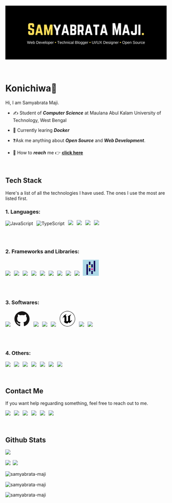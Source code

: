 ![github banner](./assets/banner.png)

<p>&nbsp;<p>

# **Konichiwa**👋

Hi, I am Samyabrata Maji.

- ✍️ Student of **_Computer Science_** at Maulana Abul Kalam University of Technology, West Bengal

- 🔭 Currently learing **_Docker_**

- ❓Ask me anything about **_Open Source_** and **_Web Development_**.

- 📨 How to **_reach_** me 👉 [**click here**](#contact-me)

<p>&nbsp;</p>

## **Tech Stack**

Here's a list of all the technologies I have used. The ones I use the most are listed first.

### **1. Languages:**
<p>
<img height="50" src="https://cdn.jsdelivr.net/gh/devicons/devicon/icons/javascript/javascript-original.svg" alt="JavaScript" />&ensp;
<img height="50" src="https://cdn.jsdelivr.net/gh/devicons/devicon/icons/typescript/typescript-original.svg" alt="TypeScript" />&ensp;
<img height="50" src="https://cdn.jsdelivr.net/gh/devicons/devicon/icons/java/java-original.svg" />&ensp;
<img height="50" src="https://cdn.jsdelivr.net/gh/devicons/devicon/icons/python/python-original.svg" />&ensp;
<img height="50" src="https://cdn.jsdelivr.net/gh/devicons/devicon/icons/kotlin/kotlin-original.svg" />&ensp;
<img height="50" src="https://cdn.jsdelivr.net/gh/devicons/devicon/icons/csharp/csharp-original.svg" />&ensp;
</p>

###### &nbsp;

### **2. Frameworks and Libraries:**

<p>
<img height="50" src="https://cdn.jsdelivr.net/gh/devicons/devicon/icons/react/react-original.svg" />&ensp;
<img height="50" src="https://cdn.jsdelivr.net/gh/devicons/devicon/icons/svelte/svelte-original.svg" />&ensp;
<img height="50" src="https://cdn.jsdelivr.net/gh/devicons/devicon/icons/tailwindcss/tailwindcss-plain.svg" />&ensp;
<img height="50" src="https://cdn.jsdelivr.net/gh/devicons/devicon/icons/nodejs/nodejs-original.svg" />&ensp;
<img height="50" src="https://cdn.jsdelivr.net/gh/devicons/devicon/icons/opencv/opencv-original.svg" />&ensp;
<img height="50" src="https://cdn.jsdelivr.net/gh/devicons/devicon/icons/d3js/d3js-original.svg" />&ensp;
<img height="50" src="https://cdn.jsdelivr.net/gh/devicons/devicon/icons/materialui/materialui-original.svg" />&ensp;
<img height="50" src="https://cdn.jsdelivr.net/gh/devicons/devicon/icons/jest/jest-plain.svg" />&ensp;
<img height="50" src="https://cdn.jsdelivr.net/gh/devicons/devicon/icons/numpy/numpy-original.svg" />&ensp;
<svg height="50" viewBox="0 0 128 128">
<rect width="100%" height="100%" fill="lightblue" />
<path style="-inkscape-stroke:none" d="M48.697 15.176h12.25v25.437h-12.25zm0 52.251h12.25v25.436h-12.25z" color="#000" fill="#130754"></path><path style="-inkscape-stroke:none" d="M48.697 48.037h12.25v12.001h-12.25z" color="#000" fill="#ffca00"></path><path style="-inkscape-stroke:none" d="M29.017 36.087h12.25v84.552h-12.25zM67.97 88.414h12.25v25.436H67.97zm0-52.297h12.25v25.437H67.97z" color="#000" fill="#130754"></path><path style="-inkscape-stroke:none" d="M67.97 68.983h12.25v12.001H67.97z" color="#000" fill="#e70488"></path><path style="-inkscape-stroke:none" d="M87.238 8.55h12.25v84.552h-12.25z" color="#000" fill="#130754"></path></svg>
</p>

###### &nbsp;

### **3. Softwares:**

<p>
<img height="50" src="https://cdn.jsdelivr.net/gh/devicons/devicon/icons/vscode/vscode-original.svg"/>&ensp;
<svg height="50" viewBox="0 0 128 128">
<rect width="100%" height="100%" fill="white" />
<g fill="#181616"><path fill-rule="evenodd" clip-rule="evenodd" d="M64 5.103c-33.347 0-60.388 27.035-60.388 60.388 0 26.682 17.303 49.317 41.297 57.303 3.017.56 4.125-1.31 4.125-2.905 0-1.44-.056-6.197-.082-11.243-16.8 3.653-20.345-7.125-20.345-7.125-2.747-6.98-6.705-8.836-6.705-8.836-5.48-3.748.413-3.67.413-3.67 6.063.425 9.257 6.223 9.257 6.223 5.386 9.23 14.127 6.562 17.573 5.02.542-3.903 2.107-6.568 3.834-8.076-13.413-1.525-27.514-6.704-27.514-29.843 0-6.593 2.36-11.98 6.223-16.21-.628-1.52-2.695-7.662.584-15.98 0 0 5.07-1.623 16.61 6.19C53.7 35 58.867 34.327 64 34.304c5.13.023 10.3.694 15.127 2.033 11.526-7.813 16.59-6.19 16.59-6.19 3.287 8.317 1.22 14.46.593 15.98 3.872 4.23 6.215 9.617 6.215 16.21 0 23.194-14.127 28.3-27.574 29.796 2.167 1.874 4.097 5.55 4.097 11.183 0 8.08-.07 14.583-.07 16.572 0 1.607 1.088 3.49 4.148 2.897 23.98-7.994 41.263-30.622 41.263-57.294C124.388 32.14 97.35 5.104 64 5.104z"></path><path d="M26.484 91.806c-.133.3-.605.39-1.035.185-.44-.196-.685-.605-.543-.906.13-.31.603-.395 1.04-.188.44.197.69.61.537.91zm2.446 2.729c-.287.267-.85.143-1.232-.28-.396-.42-.47-.983-.177-1.254.298-.266.844-.14 1.24.28.394.426.472.984.17 1.255zM31.312 98.012c-.37.258-.976.017-1.35-.52-.37-.538-.37-1.183.01-1.44.373-.258.97-.025 1.35.507.368.545.368 1.19-.01 1.452zm3.261 3.361c-.33.365-1.036.267-1.552-.23-.527-.487-.674-1.18-.343-1.544.336-.366 1.045-.264 1.564.23.527.486.686 1.18.333 1.543zm4.5 1.951c-.147.473-.825.688-1.51.486-.683-.207-1.13-.76-.99-1.238.14-.477.823-.7 1.512-.485.683.206 1.13.756.988 1.237zm4.943.361c.017.498-.563.91-1.28.92-.723.017-1.308-.387-1.315-.877 0-.503.568-.91 1.29-.924.717-.013 1.306.387 1.306.88zm4.598-.782c.086.485-.413.984-1.126 1.117-.7.13-1.35-.172-1.44-.653-.086-.498.422-.997 1.122-1.126.714-.123 1.354.17 1.444.663zm0 0"></path></g></svg>&ensp;
<img height="50" src="https://cdn.jsdelivr.net/gh/devicons/devicon/icons/figma/figma-original.svg" />&ensp;
<img height="50" src="https://cdn.jsdelivr.net/gh/devicons/devicon/icons/premierepro/premierepro-original.svg" />&ensp;
<img height="50" src="https://cdn.jsdelivr.net/gh/devicons/devicon/icons/jetbrains/jetbrains-original.svg" />&ensp;
<svg height="50" viewBox="0 0 128 128">
<rect width="100%" height="100%" fill="white" />
<g fill-rule="evenodd"><path d="M100.61 72.875c-1.063 5.121-5.785 18.266-20.852 25.379l-6.05-6.8-10.212 10.261A37.67 37.67 0 0133.7 86.43c1.086.34 2.203.551 3.336.63 1.672.03 3.485-.583 3.485-3.391V55.974a4.57 4.57 0 00-5.735-4.57c-4.726 1.089-8.504 12.882-8.504 12.882a37.509 37.509 0 0112.98-28.738 38.043 38.043 0 0119.148-8.836c-5.16 2.942-8.058 7.739-8.058 11.762 0 6.477 3.898 5.692 5.054 4.739v37.379c.196.468.453.91.762 1.316a5.528 5.528 0 004.516 2.285c3.902 0 8.968-4.457 8.968-4.457V49.478c0-3.078-2.32-6.793-4.644-8.07 0 0 4.3-.762 7.621 1.777a28.338 28.338 0 011.984-2.183c7.747-7.598 15.04-9.762 21.117-10.844 0 0-11.047 8.683-11.047 20.332 0 8.664.223 29.789.223 29.789 4.098 3.957 10.195-1.758 15.703-7.403z"></path><path d="M64 2.383C29.973 2.383 2.383 29.973 2.383 64S29.973 125.617 64 125.617 125.617 98.027 125.617 64 98.027 2.383 64 2.383zm0 120.77C31.332 123.153 4.848 96.669 4.848 64 4.852 31.333 31.336 4.849 64.004 4.853c32.668 0 59.148 26.484 59.148 59.152S96.668 123.157 64 123.157z"></path></g></svg>&ensp;
<img height="50" src="https://cdn.jsdelivr.net/gh/devicons/devicon/icons/androidstudio/androidstudio-original.svg" />&ensp;
<img height="50" src="https://cdn.jsdelivr.net/gh/devicons/devicon/icons/blender/blender-original.svg" />
</p>

###### &nbsp;

### **4. Others:**
<p>
<img height="50" src="https://cdn.jsdelivr.net/gh/devicons/devicon/icons/git/git-original.svg" />&ensp;
<img height="50" src="https://cdn.jsdelivr.net/gh/devicons/devicon/icons/firebase/firebase-plain.svg" />&ensp;
<img height="50" src="https://cdn.jsdelivr.net/gh/devicons/devicon/icons/webpack/webpack-original.svg" />&ensp;
<img height="50" src="https://cdn.jsdelivr.net/gh/devicons/devicon/icons/yarn/yarn-original.svg" />&ensp;
<img height="50" src="https://cdn.jsdelivr.net/gh/devicons/devicon/icons/npm/npm-original-wordmark.svg" />&ensp;
<img height="50" src="https://cdn.jsdelivr.net/gh/devicons/devicon/icons/sqlite/sqlite-original.svg" />&ensp;
<img height="50" src="https://cdn.jsdelivr.net/gh/devicons/devicon/icons/anaconda/anaconda-original.svg" />&ensp;
</p>

<p>&nbsp;</p>

## **Contact Me**

If you want help reguarding something, feel free to reach out to me.

<p>
<a src="https://twitter.com/sammaji15" target="_blank" rel="noreferrer noopener"><img src="https://img.icons8.com/color/48/null/twitter-circled--v1.png"/></a>&ensp;
<a src="https://sammaji.hashnode.dev" target="_blank" rel="noreferrer noopener"><img src="https://img.icons8.com/color/48/null/hashnode.png"/></a>&ensp;
<a src="https://twitter.com/sammaji15" target="_blank" rel="noreferrer noopener"><img src="https://img.icons8.com/color/48/null/gmail--v1.png"/></a>&ensp;
<a src="https://twitter.com/sammaji15" target="_blank" rel="noreferrer noopener"><img src="https://img.icons8.com/color/48/null/discord--v2.png"/></a>&ensp;
<a src="https://twitter.com/sammaji15" target="_blank" rel="noreferrer noopener"><img src="https://img.icons8.com/fluency/48/null/instagram-new.png"/></a>&ensp;
<a src="https://linkfree.eddiehub.io/samyabrata-maji" target="_blank" rel="noreferrer noopener"><img src="https://img.icons8.com/fluency/48/null/internet.png"/></a>
</p>

<p>&nbsp;</p>

## **Github Stats**
<p><img src="https://komarev.com/ghpvc/?username=samyabrata-maji&style=social"/>&ensp;</p>
<p><img src="https://img.shields.io/github/stars/samyabrata-maji?style=social"/>&ensp;<img src="https://img.shields.io/github/followers/samyabrata-maji?style=social"/></p>
<p>
<p><img align="center" src="https://github-readme-stats.vercel.app/api/top-langs/?username=samyabrata-maji&langs_count=10&layout=compact&theme=dark" alt="samyabrata-maji" /></p>
<p><img align="center" src="https://github-readme-stats.vercel.app/api?username=samyabrata-maji&theme=dark&show_icons=true&locale=en" alt="samyabrata-maji" /></p>
<p><img align="center" src="https://github-readme-streak-stats.herokuapp.com/?user=samyabrata-maji&theme=dark" alt="samyabrata-maji" /></p>
